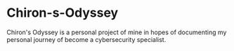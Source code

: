 # Chiron-s-Odyssey
Chiron's Odyssey is a personal project of mine in hopes of documenting my personal journey of become a cybersecurity specialist.
